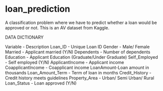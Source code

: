 # loan_prediction

A classification problem where we have to predict whether a loan would be approved or not. This is an AV dataset from Kaggle.

DATA DICTIONARY

Variable -	Description
Loan_ID	- Unique Loan ID
Gender	- Male/ Female
Married	- Applicant married (Y/N)
Dependents	- Number of dependents
Education	- Applicant Education (Graduate/Under Graduate)
Self_Employed -	Self employed (Y/N)
ApplicantIncome -	Applicant income
CoapplicantIncome -	Coapplicant income
LoanAmount-Loan amount in thousands
Loan_Amount_Term -	Term of loan in months
Credit_History -	Credit history meets guidelines
Property_Area -	Urban/ Semi Urban/ Rural
Loan_Status -	Loan approved (Y/N)
